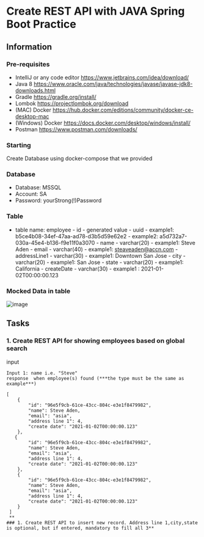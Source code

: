 # Create REST API with JAVA Spring Boot Practice
## Information
### Pre-requisites
- IntelliJ or any code editor https://www.jetbrains.com/idea/download/ 
- Java 8 https://www.oracle.com/java/technologies/javase/javase-jdk8-downloads.html
- Gradle https://gradle.org/install/ 
- Lombok https://projectlombok.org/download
- (MAC) Docker https://hub.docker.com/editions/community/docker-ce-desktop-mac
- (Windows) Docker https://docs.docker.com/desktop/windows/install/
- Postman https://www.postman.com/downloads/ 

### Starting
Create Database using docker-compose that we provided

### Database
- Database: MSSQL
- Account: SA
- Password: yourStrong(!)Password

### Table
- table name: employee
        - id
              - generated value
              - uuid
                      - example1: b5ce4b08-34ef-47aa-ad78-d3b5d59e62e2
                      - example2: a5d732a7-030a-45e4-b136-f9e11f0a3070
        - name
              - varchar(20)
                      - example1: Steve Aden
        - email
              - varchar(40)
                      - example1: steaveaden@accn.com
        - addressLine1
              - varchar(30)
                      - example1: Downtown San Jose
        - city
              - varchar(20)
                      - example1: San Jose
        - state 
              - varchar(20)
                      - example1: California
        - createDate
              - varchar(30)
                    - example1 : 2021-01-02T00:00:00.123
                    
### Mocked Data in table
![image](https://user-images.githubusercontent.com/94523251/142173710-ee7f8618-936f-4e89-add8-d5b90cf6adf4.png)

## Tasks

### 1. Create REST API for showing employees based on global search
input
```
Input 1: name i.e. "Steve" 
response  when employee(s) found (***the type must be the same as example***)

[
    {
        "id": "96e5f9cb-61ce-43cc-804c-e3e1f8479982",
        "name": Steve Aden,
        "email": "asia",
        "address line 1": 4,
        "create date": "2021-01-02T00:00:00.123"
    },
   {
        "id": "96e5f9cb-61ce-43cc-804c-e3e1f8479982",
        "name": Steve Aden,
        "email": "asia",
        "address line 1": 4,
        "create date": "2021-01-02T00:00:00.123"
    },
    {
        "id": "96e5f9cb-61ce-43cc-804c-e3e1f8479982",
        "name": Steve Aden,
        "email": "asia",
        "address line 1": 4,
        "create date": "2021-01-02T00:00:00.123"
    }
 ]
 **
### 1. Create REST API to insert new record. Address line 1,city,state is optional, but if entered, mandatory to fill all 3**

